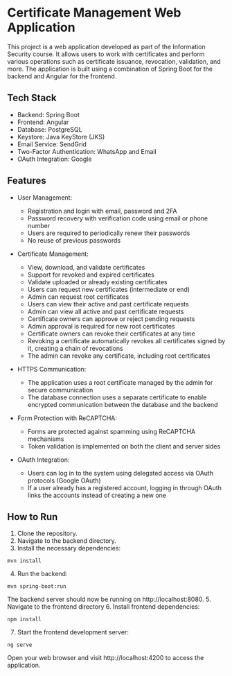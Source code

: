 # Certificate Management Web Application

This project is a web application developed as part of the Information Security course. It allows users to work with certificates and perform various operations such as certificate issuance, revocation, validation, and more. The application is built using a combination of Spring Boot for the backend and Angular for the frontend.

## Tech Stack
- Backend: Spring Boot
- Frontend: Angular
- Database: PostgreSQL
- Keystore: Java KeyStore (JKS)
- Email Service: SendGrid
- Two-Factor Authentication: WhatsApp and Email
- OAuth Integration: Google

## Features
- User Management:
  - Registration and login with email, password and 2FA
  - Password recovery with verification code using email or phone number
  - Users are required to periodically renew their passwords
  - No reuse of previous passwords

- Certificate Management:
  - View, download, and validate certificates
  - Support for revoked and expired certificates
  - Validate uploaded or already existing certificates
  - Users can request new certificates (intermediate or end)
  - Admin can request root certificates
  - Users can view their active and past certificate requests
  - Admin can view all active and past certificate requests
  - Certificate owners can approve or reject pending requests
  - Admin approval is required for new root certificates
  - Certificate owners can revoke their certificates at any time
  - Revoking a certificate automatically revokes all certificates signed by it, creating a chain of revocations
  - The admin can revoke any certificate, including root certificates

- HTTPS Communication:
  - The application uses a root certificate managed by the admin for secure communication
  - The database connection uses a separate certificate to enable encrypted communication between the database and the backend

- Form Protection with ReCAPTCHA:
  - Forms are protected against spamming using ReCAPTCHA mechanisms
  - Token validation is implemented on both the client and server sides

- OAuth Integration:
  - Users can log in to the system using delegated access via OAuth protocols (Google OAuth)
  - If a user already has a registered account, logging in through OAuth links the accounts instead of creating a new one

## How to Run
1. Clone the repository.
2. Navigate to the backend directory.
3. Install the necessary dependencies:
```
mvn install
```
4. Run the backend:
```
mvn spring-boot:run
```
The backend server should now be running on http://localhost:8080.
5. Navigate to the frontend directory
6. Install frontend dependencies:
```
npm install
```
7. Start the frontend development server:
```
ng serve
```
Open your web browser and visit http://localhost:4200 to access the application.

